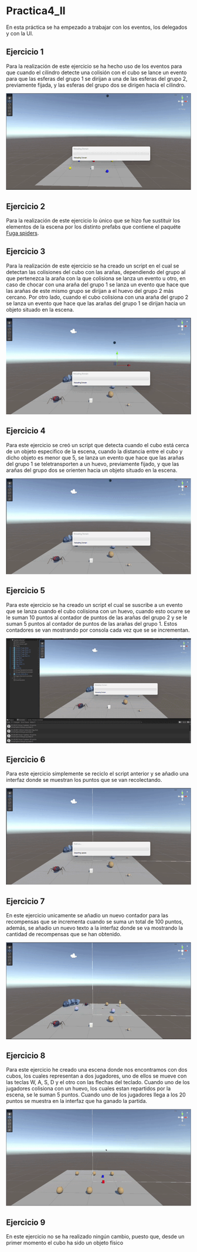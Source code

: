 # Practica4_II

En esta práctica se ha empezado a trabajar con los eventos, los delegados y con la UI.

## Ejercicio 1

Para la realización de este ejercicio se ha hecho uso de los eventos para que cuando el cilindro detecte una colisión con el cubo se lance un evento para que las esferas del grupo 1 se dirijan a una de las esferas del grupo 2, previamente fijada, y las esferas del grupo dos se dirigen hacia el cilindro.

![Ejercicio 1](./vids/ejercicio1.gif)

## Ejercicio 2

Para la realización de este ejercicio lo único que se hizo fue sustituir los elementos de la escena por los distinto prefabs que contiene el paquéte [Fuga spiders](https://assetstore.unity.com/packages/3d/characters/creatures/fuga-spiders-with-destructible-eggs-and-mummy-151921).

## Ejercicio 3

Para la realización de este ejercicio se ha creado un script en el cual se detectan las colisiones del cubo con las arañas, dependiendo del grupo al que pertenezca la araña con la que colisiona se lanza un evento u otro, en caso de chocar con una araña del grupo 1 se lanza un evento que hace que las arañas de este mismo grupo se dirijan a el huevo del grupo 2 más cercano. Por otro lado, cuando el cubo colisiona con una araña del grupo 2 se lanza un evento que hace que las arañas del grupo 1 se dirijan hacia un objeto situado en la escena.

![Ejercicio 3](./vids/ejercicio3.gif)

## Ejercicio 4

Para este ejercicio se creó un script que detecta cuando el cubo está cerca de un objeto especifico de la escena, cuando la distancia entre el cubo y dicho objeto es menor que 5, se lanza un evento que hace que las arañas del grupo 1 se teletransporten a un huevo, previamente fijado, y que las arañas del grupo dos se orienten hacia un objeto situado en la escena.

![Ejercicio 4](./vids/ejercicio4.gif)

## Ejercicio 5

Para este ejercicio se ha creado un script el cual se suscribe a un evento que se lanza cuando el cubo colisiona con un huevo, cuando esto ocurre se le suman 10 puntos al contador de puntos de las arañas del grupo 2 y se le suman 5 puntos al contador de puntos de las arañas del grupo 1. Estos contadores se van mostrando por consola cada vez que se se incrementan.

![Ejercicio 5](./vids/ejercicio5.gif)

## Ejercicio 6

Para este ejercicio simplemente se reciclo el script anterior y se añadio una interfaz donde se muestran los puntos que se van recolectando.

![Ejercicio 6](./vids/ejercicio6.gif)

## Ejercicio 7

En este ejercicio unicamente se añadio un nuevo contador para las recompensas que se incrementa cuando se suma un total de 100 puntos, además, se añadio un nuevo texto a la interfaz donde se va mostrando la cantidad de recompensas que se han obtenido.

![Ejercicio 7](./vids/ejercicio7.gif)

## Ejercicio 8

Para este ejercicio he creado una escena donde nos encontramos con dos cubos, los cuales representan a dos jugadores, uno de ellos se mueve con las teclas W, A, S, D y el otro con las flechas del teclado. Cuando uno de los jugadores colisiona con un huevo, los cuales estan repartidos por la escena, se le suman 5 puntos. Cuando uno de los jugadores llega a los 20 puntos se muestra en la interfaz que ha ganado la partida.

![Ejercicio 8](./vids/ejercicio8.gif)

## Ejercicio 9

En este ejercicio no se ha realizado ningún cambio, puesto que, desde un primer momento el cubo ha sido un objeto físico